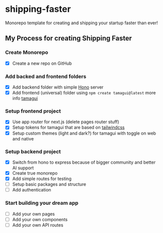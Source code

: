 # shipping-faster

Monorepo template for creating and shipping your startup faster than ever!

## My Process for creating Shipping Faster

### Create Monorepo

- [x] Create a new repo on GitHub

### Add backed and frontend folders

- [x] Add backend folder with simple [Hono](https://hono.dev/) server
- [x] Add frontend (universal) folder using `npm create tamagui@latest` more info [tamagui](https://tamagui.dev/)

### Setup frontend project

- [x] Use app router for next.js (delete pages router stuff)
- [x] Setup tokens for tamagui that are based on [tailwindcss](https://tailwindcss.com/)
- [x] Setup custom themes (light and dark?) for tamagui with toggle on web and native

### Setup backend project

- [x] Switch from hono to express because of bigger community and better AI support
- [x] Create true monorepo
- [x] Add simple routes for testing
- [ ] Setup basic packages and structure
- [ ] Add authentication

### Start building your dream app

- [ ] Add your own pages
- [ ] Add your own components
- [ ] Add your own API routes

